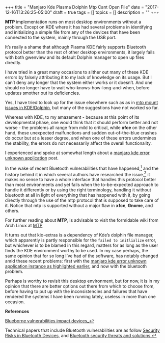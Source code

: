 +++
title = "Manjaro Kde Plasma Dolphin Mtp Cant Open File"
date = "2017-12-16T13:26:25-05:00"
draft = true
tags = []
topics = []
description = ""
+++
<p><strong>MTP</strong> implementation runs on most desktop environments without a problem. Except on KDE where it has had several problems in identifying and initializing a simple file from any of the devices that have been connected to the system, mainly through the USB port.</p>

<p>It’s really a shame that although Plasma KDE fairly supports Bluetooth protocol better than the rest of other desktop environments, it largely fails with both gwenview and its default Dolphin manager to open up files directly.</p>

<p>I have tried in a great many occasions to slither out many of these KDE errors by falsely attributing it to my lack of knowledge on its usage. But I can’t deny any longer that the system either works or it doesn’t. And one should no longer have to wait who-knows-how-long-and-when, before updates smother out its deficiencies.</p>

Yes, I have tried to look up for the issue elsewhere such as as in <a href="https://bbs.archlinux.org/viewtopic.php?id=177028" target="_blank">mtp mount issues in KDE/Dolphin</a>, but many of the suggestions have not worked so far. 

<p>Whereas with KDE, to my amazement - because at this point of its developmental phase, one would think that it should perform better and not worse - the problems all range from mild to critical, while <strong>xfce</strong> on the other hand, these unexpected malfunctions and sudden out-of-the-blue crashes do occur but at a lesser degree, and when one of these errors undermines the stability, the errors do not necessarily affect the overall functionality.</p>

<p>I experienced and spoke at somewhat length about a <a href="https://imfrom.github.io/post/manjaro-kde-plasma-error-unknown-application-folder/">manjaro kde error unknown application</a> post.</p>

<p>In the wake of recent Bluetooth vulnerabilities that have happened,<a href="#blue"><sup id="blueref">1</sup></a>  and the history behind it in which several authors have researched the issue,<a href="#tech"><sup id="techref">2</sup></a> it makes no sense to have a whole interface that handles this protocol better than most environments and yet fails when the to-be-expected approach to handle it differently or by using the right terminology, handling it without bluetooth at all in light of everything that has happened with it, by going directly through the use of the mtp protocol that is supposed to take care of it. Notice that mtp is supported without a major flaw in <strong>xfce</strong>, <strong>Gnome</strong>, and others.</p>

<p>For further reading about <strong>MTP</strong>, is advisable to visit the formidable wiki from Arch Linux at <a href="https://wiki.archlinux.org/index.php/MTP" target="_blank">MTP</a></p>

<p>It turns out that kio-extras is a dependency of Kde’s dolphin file manager, which apparently is partly responsible for the <code>failed to initlialize</code> error, but whichever is to be blamed in this regard, matters for as long as the user finds the KDE environment worthy to be used. In my case perhaps, the same opinion that for so long I’ve had of the software, has notably changed amid these recent problems: first with the <a href="https://imfrom.github.io/post/manjaro-kde-plasma-error-unknown-application-folder/">manjaro kde error unknown application instance as highlighted earlier</a>, and now with the bluetooth problem.</p>

<p>Perhaps is worthy to revisit this desktop environment, but for now, it is in my opinion that there are better options out there from which to choose from, before having to put up with the inconsistencies and failures that have rendered the systems I have been running lately, useless in more than one occasion.</p>

<p><strong>References</strong></p>

<p><a href="https://mobile.slashdot.org/story/17/09/12/2030213/blueborne-vulnerabilities-impact-over-5-billion-bluetooth-enabled-devices" target="_blank">Blueborne vulnerabilities impact devices</a><a name="blue"></a><a href="#blueref">_↩︎</a></p>


<p> Technical papers that include Bluetooth vulnerabilities are as follow <a href="http://citeseerx.ist.psu.edu/viewdoc/download?doi=10.1.1.258.7253&rep=rep1&type=pdf" target="_blank">Security Risks in Bluetooth Devices</a>, and <a href="https://pdfs.semanticscholar.org/8872/521819c79505ac20e5da8dd14f8c41eb3f07.pdf" target="_blank">Bluetooth security threats and solutions</a><a name="tech"></a><a href="#techref"> &#8617;</a></p>

